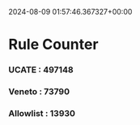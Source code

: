 2024-08-09 01:57:46.367327+00:00
# Rule Counter 
 ### UCATE : 497148

 ### Veneto : 73790

 ### Allowlist : 13930
